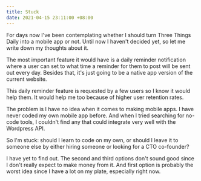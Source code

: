 ```yaml
---
title: Stuck
date: 2021-04-15 23:11:00 +08:00
---
```


For days now I've been contemplating whether I should turn Three Things Daily into a mobile app or not. Until now I haven't decided yet, so let me write down my thoughts about it.

The most important feature it would have is a daily reminder notification where a user can set to what time a reminder for them to post will be sent out every day. Besides that, it's just going to be a native app version of the current website.

This daily reminder feature is requested by a few users so I know it would help them. It would help me too because of higher user retention rates.

The problem is I have no idea when it comes to making mobile apps. I have never coded my own mobile app before. And when I tried searching for no-code tools, I couldn't find any that could integrate very well with the Wordpress API.

So I'm stuck: should I learn to code on my own, or should I leave it to someone else by either hiring someone or looking for a CTO co-founder?

I have yet to find out. The second and third options don't sound good since I don't really expect to make money from it. And first option is probably the worst idea since I have a lot on my plate, especially right now.
